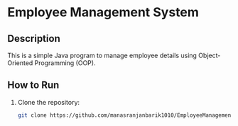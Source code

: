 # Employee Management System

## Description
This is a simple Java program to manage employee details using Object-Oriented Programming (OOP).

## How to Run
1. Clone the repository:
   ```bash
   git clone https://github.com/manasranjanbarik1010/EmployeeManagementSystem.git

